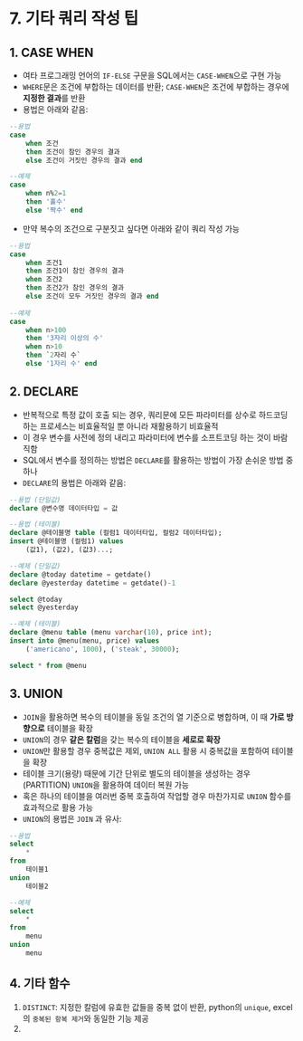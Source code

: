 # 7. 기타 쿼리 작성 팁

## 1. CASE WHEN
- 여타 프로그래밍 언어의 `IF-ELSE` 구문을 SQL에서는 `CASE-WHEN`으로 구현 가능
- `WHERE`문은 조건에 부합하는 데이터를 반환; `CASE-WHEN`은 조건에 부합하는 경우에 **지정한 결과**를 반환
- 용법은 아래와 같음:
```sql
--용법
case
    when 조건
    then 조건이 참인 경우의 결과
    else 조건이 거짓인 경우의 결과 end

--예제
case
    when n%2=1
    then '홀수'
    else '짝수' end
```
- 만약 복수의 조건으로 구분짓고 싶다면 아래와 같이 쿼리 작성 가능
```sql
--용법
case
    when 조건1
    then 조건1이 참인 경우의 결과
    when 조건2
    then 조건2가 참인 경우의 결과
    else 조건이 모두 거짓인 경우의 결과 end
    
--예제
case
    when n>100 
    then '3자리 이상의 수'
    when n>10
    then `2자리 수`
    else '1자리 수' end
```

## 2. DECLARE
- 반복적으로 특정 값이 호출 되는 경우, 쿼리문에 모든 파라미터를 상수로 하드코딩 하는 프로세스는 비효율적일 뿐 아니라 재활용하기 비효율적
- 이 경우 변수를 사전에 정의 내리고 파라미터에 변수를 소프트코딩 하는 것이 바람직함
- SQL에서 변수를 정의하는 방법은 `DECLARE`를 활용하는 방법이 가장 손쉬운 방법 중 하나
- `DECLARE`의 용법은 아래와 같음:
```sql
--용법 (단일값)
declare @변수명 데이터타입 = 값

--용법 (테이블)
declare @테이블명 table (컬럼1 데이터타입, 컬럼2 데이터타입);
insert @테이블명 (컬럼1) values
    (값1), (값2), (값3)...;

--예제 (단일값)
declare @today datetime = getdate()
declare @yesterday datetime = getdate()-1

select @today
select @yesterday

--예제 (테이블)
declare @menu table (menu varchar(10), price int);
insert into @menu(menu, price) values
	('americano', 1000), ('steak', 30000);

select * from @menu
```
## 3. UNION
- `JOIN`을 활용하면 복수의 테이블을 동일 조건의 열 기준으로 병합하며, 이 때 **가로 방향으로** 테이블을 확장
- `UNION`의 경우 **같은 칼럼**을 갖는 복수의 테이블을 **세로로 확장**
- `UNION`만 활용할 경우 중복값은 제외, `UNION ALL` 활용 시 중복값을 포함하여 테이블을 확장
- 테이블 크기(용량) 때문에 기간 단위로 별도의 테이블을 생성하는 경우(PARTITION) `UNION`을 활용하여 데이터 복원 가능
- 혹은 하나의 테이블을 여러번 중복 호출하여 작업할 경우 마찬가지로 `UNION` 함수를 효과적으로 활용 가능
- `UNION`의 용법은 `JOIN` 과 유사:

```sql
--용법
select
	*
from
	테이블1
union
	테이블2

--예제
select
	*
from
	menu
union
	menu
```



## 4. 기타 함수
 1) `DISTINCT`: 지정한 칼럼에 유효한 값들을 중복 없이 반환, python의 `unique`, excel의 `중복된 항복 제거`와 동일한 기능 제공
 2) 

